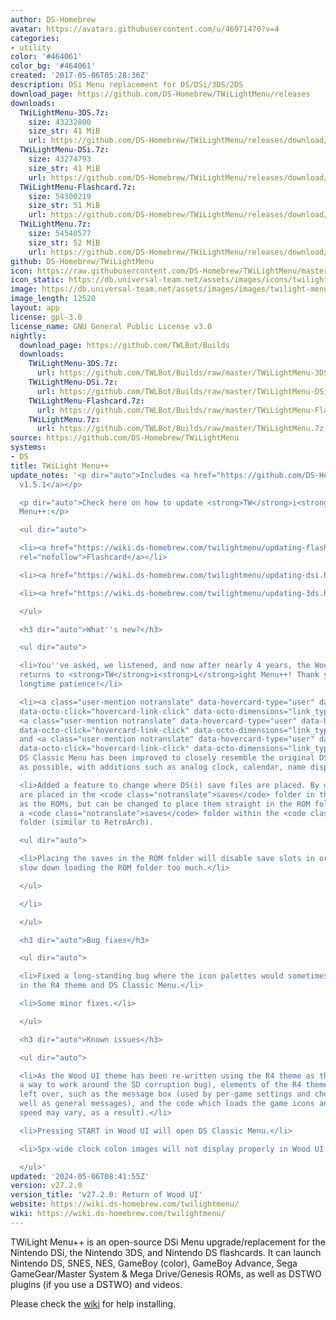 ```yaml
---
author: DS-Homebrew
avatar: https://avatars.githubusercontent.com/u/46971470?v=4
categories:
- utility
color: '#464061'
color_bg: '#464061'
created: '2017-05-06T05:28:36Z'
description: DSi Menu replacement for DS/DSi/3DS/2DS
download_page: https://github.com/DS-Homebrew/TWiLightMenu/releases
downloads:
  TWiLightMenu-3DS.7z:
    size: 43232800
    size_str: 41 MiB
    url: https://github.com/DS-Homebrew/TWiLightMenu/releases/download/v27.2.0/TWiLightMenu-3DS.7z
  TWiLightMenu-DSi.7z:
    size: 43274793
    size_str: 41 MiB
    url: https://github.com/DS-Homebrew/TWiLightMenu/releases/download/v27.2.0/TWiLightMenu-DSi.7z
  TWiLightMenu-Flashcard.7z:
    size: 54300219
    size_str: 51 MiB
    url: https://github.com/DS-Homebrew/TWiLightMenu/releases/download/v27.2.0/TWiLightMenu-Flashcard.7z
  TWiLightMenu.7z:
    size: 54540577
    size_str: 52 MiB
    url: https://github.com/DS-Homebrew/TWiLightMenu/releases/download/v27.2.0/TWiLightMenu.7z
github: DS-Homebrew/TWiLightMenu
icon: https://raw.githubusercontent.com/DS-Homebrew/TWiLightMenu/master/booter/Twilight%2B%2B-animated%20icon-fix.gif
icon_static: https://db.universal-team.net/assets/images/icons/twilight-menu.png
image: https://db.universal-team.net/assets/images/images/twilight-menu.png
image_length: 12520
layout: app
license: gpl-3.0
license_name: GNU General Public License v3.0
nightly:
  download_page: https://github.com/TWLBot/Builds
  downloads:
    TWiLightMenu-3DS.7z:
      url: https://github.com/TWLBot/Builds/raw/master/TWiLightMenu-3DS.7z
    TWiLightMenu-DSi.7z:
      url: https://github.com/TWLBot/Builds/raw/master/TWiLightMenu-DSi.7z
    TWiLightMenu-Flashcard.7z:
      url: https://github.com/TWLBot/Builds/raw/master/TWiLightMenu-Flashcard.7z
    TWiLightMenu.7z:
      url: https://github.com/TWLBot/Builds/raw/master/TWiLightMenu.7z
source: https://github.com/DS-Homebrew/TWiLightMenu
systems:
- DS
title: TWiLight Menu++
update_notes: '<p dir="auto">Includes <a href="https://github.com/DS-Homebrew/nds-bootstrap/releases/tag/v1.5.1">nds-bootstrap
  v1.5.1</a></p>

  <p dir="auto">Check here on how to update <strong>TW</strong>i<strong>L</strong>ight
  Menu++:</p>

  <ul dir="auto">

  <li><a href="https://wiki.ds-homebrew.com/twilightmenu/updating-flashcard.html"
  rel="nofollow">Flashcard</a></li>

  <li><a href="https://wiki.ds-homebrew.com/twilightmenu/updating-dsi.html" rel="nofollow">DSi</a></li>

  <li><a href="https://wiki.ds-homebrew.com/twilightmenu/updating-3ds.html" rel="nofollow">3DS</a></li>

  </ul>

  <h3 dir="auto">What''s new?</h3>

  <ul dir="auto">

  <li>You''ve asked, we listened, and now after nearly 4 years, the Wood UI theme
  returns to <strong>TW</strong>i<strong>L</strong>ight Menu++! Thank you for your
  longtime patience!</li>

  <li><a class="user-mention notranslate" data-hovercard-type="user" data-hovercard-url="/users/mentusfentus/hovercard"
  data-octo-click="hovercard-link-click" data-octo-dimensions="link_type:self" href="https://github.com/mentusfentus">@mentusfentus</a>,
  <a class="user-mention notranslate" data-hovercard-type="user" data-hovercard-url="/users/DieGo367/hovercard"
  data-octo-click="hovercard-link-click" data-octo-dimensions="link_type:self" href="https://github.com/DieGo367">@DieGo367</a>,
  and <a class="user-mention notranslate" data-hovercard-type="user" data-hovercard-url="/users/edo9300/hovercard"
  data-octo-click="hovercard-link-click" data-octo-dimensions="link_type:self" href="https://github.com/edo9300">@edo9300</a>:
  DS Classic Menu has been improved to closely resemble the original DS/DS Lite menu
  as possible, with additions such as analog clock, calendar, name display, and more!</li>

  <li>Added a feature to change where DS(i) save files are placed. By default, they
  are placed in the <code class="notranslate">saves</code> folder in the same location
  as the ROMs, but can be changed to place them straight in the ROM folder, or in
  a <code class="notranslate">saves</code> folder within the <code class="notranslate">TWiLightMenu</code>
  folder (similar to RetroArch).

  <ul dir="auto">

  <li>Placing the saves in the ROM folder will disable save slots in order to not
  slow down loading the ROM folder too much.</li>

  </ul>

  </li>

  </ul>

  <h3 dir="auto">Bug fixes</h3>

  <ul dir="auto">

  <li>Fixed a long-standing bug where the icon palettes would sometimes appear glitched
  in the R4 theme and DS Classic Menu.</li>

  <li>Some minor fixes.</li>

  </ul>

  <h3 dir="auto">Known issues</h3>

  <ul dir="auto">

  <li>As the Wood UI theme has been re-written using the R4 theme as the base (as
  a way to work around the SD corruption bug), elements of the R4 theme have been
  left over, such as the message box (used by per-game settings and cheat menus, as
  well as general messages), and the code which loads the game icons and infos (scrolling
  speed may vary, as a result).</li>

  <li>Pressing START in Wood UI will open DS Classic Menu.</li>

  <li>5px-wide clock colon images will not display properly in Wood UI.</li>

  </ul>'
updated: '2024-05-06T08:41:55Z'
version: v27.2.0
version_title: 'v27.2.0: Return of Wood UI'
website: https://wiki.ds-homebrew.com/twilightmenu/
wiki: https://wiki.ds-homebrew.com/twilightmenu/
---
```

TWiLight Menu++ is an open-source DSi Menu upgrade/replacement for the Nintendo DSi, the Nintendo 3DS, and Nintendo DS flashcards. It can launch Nintendo DS, SNES, NES, GameBoy (color), GameBoy Advance, Sega GameGear/Master System & Mega Drive/Genesis ROMs, as well as DSTWO plugins (if you use a DSTWO) and videos.

Please check the [wiki](https://wiki.ds-homebrew.com/twilightmenu/) for help installing.